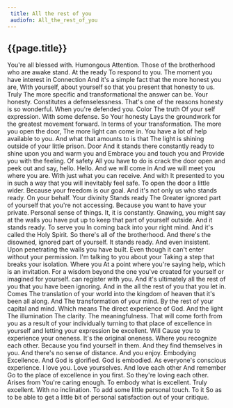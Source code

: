 ```yaml
---
 title: All the rest of you
 audiofn: All_the_rest_of_you
---
```


## {{page.title}}

You're all blessed with. Humongous Attention. Those of the brotherhood
who are awake stand. At the ready To respond to you. The moment you have
interest in Connection And it's a simple fact that the more honest you
are, With yourself, about yourself so that you present that honesty to
us. Truly The more specific and transformational the answer can be. Your
honesty. Constitutes a defenselessness. That's one of the reasons
honesty is so wonderful. When you're defended you. Color The truth Of
your self expression. With some defense. So Your honesty Lays the
groundwork for the greatest movement forward. In terms of your
transformation. The more you open the door, The more light can come in.
You have a lot of help available to you. And what that amounts to is
that The light is shining outside of your little prison. Door And it
stands there constantly ready to shine upon you and warm you and Embrace
you and touch you and Provide you with the feeling. Of safety All you
have to do is crack the door open and peek out and say, hello. Hello.
And we will come in And we will meet you where you are. With just what
you can receive. And with It presented to you in such a way that you
will inevitably feel safe. To open the door a little wider. Because your
freedom is our goal. And it's not only us who stands ready. On your
behalf. Your divinity Stands ready The Greater ignored part of yourself
that you're not accessing. Because you want to have your private.
Personal sense of things. It, it is constantly. Gnawing, you might say
at the walls you have put up to keep that part of yourself outside. And
it stands ready. To serve you In coming back into your right mind. And
it's called the Holy Spirit. So there's all of the brotherhood. And
there's the disowned, ignored part of yourself. It stands ready. And
even insistent. Upon penetrating the walls you have built. Even though
it can't enter without your permission. I'm talking to you about your
Taking a step that breaks your isolation. Where you At a point where
you're saying help, which is an invitation. For a wisdom beyond the one
you've created for yourself or imagined for yourself. can register with
you. And it's ultimately all the rest of you that you have been
ignoring. And in the all the rest of you that you let in. Comes The
translation of your world into the kingdom of heaven that it's been all
along. And The transformation of your mind. By the rest of your capital
and mind. Which means The direct experience of God. And the light The
illumination The clarity. The meaningfulness. That will come forth from
you as a result of your individually turning to that place of excellence
in yourself and letting your expression be excellent. Will Cause you to
experience your oneness. It's the original oneness. Where you recognize
each other. Because you find yourself in them. And they find themselves
in you. And there's no sense of distance. And you enjoy. Embodying
Excellence. And God is glorified. God is embodied. As everyone's
conscious experience. I love you. Love yourselves. And love each other
And remember Go to the place of excellence in you first. So they're
loving each other. Arises from You're caring enough. To embody what is
excellent. Truly excellent. With no inclination. To add some little
personal touch. To it So as to be able to get a little bit of personal
satisfaction out of your critique.

